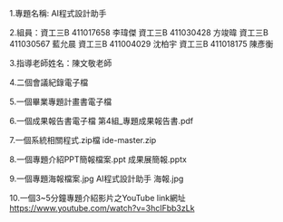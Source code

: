 
1.專題名稱: AI程式設計助手

2.組員：資工三B 411017658 李瑋傑  資工三B 411030428 方竣暐 資工三B 411030567 藍允晨 資工三B 411004029 沈柏宇 資工三B 411018175 陳彥衡

3.指導老師姓名：陳文敬老師 

4.二個會議紀錄電子檔

5.一個畢業專題計畫書電子檔

6.一個成果報告書電子檔
    第4組_專題成果報告書.pdf
    
7.一個系統相關程式.zip檔
    ide-master.zip
    
8.一個專題介紹PPT簡報檔案.ppt
    成果展簡報.pptx
    
9.一個專題海報檔案.jpg
    AI程式設計助手 海報.jpg
    
10.一個3~5分鐘專題介紹影片之YouTube link網址
  https://www.youtube.com/watch?v=3hcIFbb3zLk

